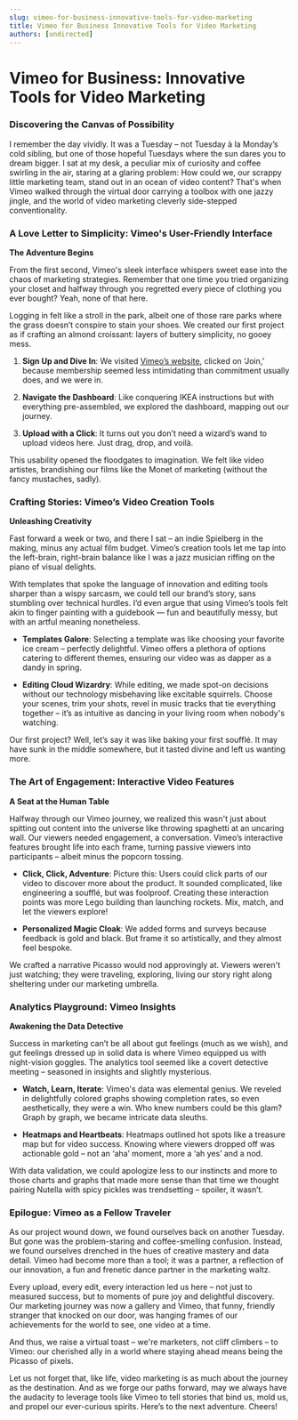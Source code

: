 ```yaml
---
slug: vimeo-for-business-innovative-tools-for-video-marketing
title: Vimeo for Business Innovative Tools for Video Marketing
authors: [undirected]
---
```



# Vimeo for Business: Innovative Tools for Video Marketing

### Discovering the Canvas of Possibility

I remember the day vividly. It was a Tuesday – not Tuesday à la Monday’s cold sibling, but one of those hopeful Tuesdays where the sun dares you to dream bigger. I sat at my desk, a peculiar mix of curiosity and coffee swirling in the air, staring at a glaring problem: How could we, our scrappy little marketing team, stand out in an ocean of video content? That's when Vimeo walked through the virtual door carrying a toolbox with one jazzy jingle, and the world of video marketing cleverly side-stepped conventionality.

### A Love Letter to Simplicity: Vimeo's User-Friendly Interface

**The Adventure Begins**

From the first second, Vimeo's sleek interface whispers sweet ease into the chaos of marketing strategies. Remember that one time you tried organizing your closet and halfway through you regretted every piece of clothing you ever bought? Yeah, none of that here.

Logging in felt like a stroll in the park, albeit one of those rare parks where the grass doesn’t conspire to stain your shoes. We created our first project as if crafting an almond croissant: layers of buttery simplicity, no gooey mess.

1. **Sign Up and Dive In**: We visited [Vimeo’s website](https://vimeo.com/), clicked on ‘Join,’ because membership seemed less intimidating than commitment usually does, and we were in.
   
2. **Navigate the Dashboard**: Like conquering IKEA instructions but with everything pre-assembled, we explored the dashboard, mapping out our journey.
   
3. **Upload with a Click**: It turns out you don’t need a wizard’s wand to upload videos here. Just drag, drop, and voilà.

This usability opened the floodgates to imagination. We felt like video artistes, brandishing our films like the Monet of marketing (without the fancy mustaches, sadly).

### Crafting Stories: Vimeo’s Video Creation Tools

**Unleashing Creativity**

Fast forward a week or two, and there I sat – an indie Spielberg in the making, minus any actual film budget. Vimeo’s creation tools let me tap into the left-brain, right-brain balance like I was a jazz musician riffing on the piano of visual delights.

With templates that spoke the language of innovation and editing tools sharper than a wispy sarcasm, we could tell our brand’s story, sans stumbling over technical hurdles. I’d even argue that using Vimeo’s tools felt akin to finger painting with a guidebook — fun and beautifully messy, but with an artful meaning nonetheless.

- **Templates Galore**: Selecting a template was like choosing your favorite ice cream – perfectly delightful. Vimeo offers a plethora of options catering to different themes, ensuring our video was as dapper as a dandy in spring. 

- **Editing Cloud Wizardry**: While editing, we made spot-on decisions without our technology misbehaving like excitable squirrels. Choose your scenes, trim your shots, revel in music tracks that tie everything together – it’s as intuitive as dancing in your living room when nobody's watching.

Our first project? Well, let’s say it was like baking your first soufflé. It may have sunk in the middle somewhere, but it tasted divine and left us wanting more. 

### The Art of Engagement: Interactive Video Features

**A Seat at the Human Table**

Halfway through our Vimeo journey, we realized this wasn't just about spitting out content into the universe like throwing spaghetti at an uncaring wall. Our viewers needed engagement, a conversation. Vimeo’s interactive features brought life into each frame, turning passive viewers into participants – albeit minus the popcorn tossing.

- **Click, Click, Adventure**: Picture this: Users could click parts of our video to discover more about the product. It sounded complicated, like engineering a soufflé, but was foolproof. Creating these interaction points was more Lego building than launching rockets. Mix, match, and let the viewers explore!

- **Personalized Magic Cloak**: We added forms and surveys because feedback is gold and black. But frame it so artistically, and they almost feel bespoke.

We crafted a narrative Picasso would nod approvingly at. Viewers weren't just watching; they were traveling, exploring, living our story right along sheltering under our marketing umbrella.

### Analytics Playground: Vimeo Insights

**Awakening the Data Detective**

Success in marketing can’t be all about gut feelings (much as we wish), and gut feelings dressed up in solid data is where Vimeo equipped us with night-vision goggles. The analytics tool seemed like a covert detective meeting – seasoned in insights and slightly mysterious.

- **Watch, Learn, Iterate**: Vimeo's data was elemental genius. We reveled in delightfully colored graphs showing completion rates, so even aesthetically, they were a win. Who knew numbers could be this glam? Graph by graph, we became intricate data sleuths.

- **Heatmaps and Heartbeats**: Heatmaps outlined hot spots like a treasure map but for video success. Knowing where viewers dropped off was actionable gold – not an ‘aha’ moment, more a ‘ah yes’ and a nod.

With data validation, we could apologize less to our instincts and more to those charts and graphs that made more sense than that time we thought pairing Nutella with spicy pickles was trendsetting – spoiler, it wasn’t. 

### Epilogue: Vimeo as a Fellow Traveler

As our project wound down, we found ourselves back on another Tuesday. But gone was the problem-staring and coffee-smelling confusion. Instead, we found ourselves drenched in the hues of creative mastery and data detail. Vimeo had become more than a tool; it was a partner, a reflection of our innovation, a fun and frenetic dance partner in the marketing waltz.

Every upload, every edit, every interaction led us here – not just to measured success, but to moments of pure joy and delightful discovery. Our marketing journey was now a gallery and Vimeo, that funny, friendly stranger that knocked on our door, was hanging frames of our achievements for the world to see, one video at a time.

And thus, we raise a virtual toast – we're marketers, not cliff climbers – to Vimeo: our cherished ally in a world where staying ahead means being the Picasso of pixels.

Let us not forget that, like life, video marketing is as much about the journey as the destination. And as we forge our paths forward, may we always have the audacity to leverage tools like Vimeo to tell stories that bind us, mold us, and propel our ever-curious spirits. Here’s to the next adventure. Cheers!
```